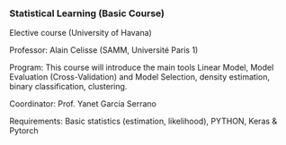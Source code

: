 ### Statistical Learning (Basic Course)

Elective course (University of Havana)

Professor: Alain Celisse (SAMM, Université Paris 1)

Program: This course will introduce the main tools Linear Model, Model Evaluation (Cross-Validation) and Model Selection, density estimation, binary classification, clustering.

Coordinator: Prof. Yanet Garcia Serrano

Requirements: Basic statistics (estimation, likelihood), PYTHON, Keras & Pytorch
